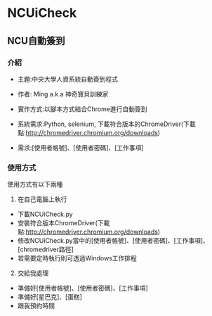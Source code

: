 # NCUiCheck
## NCU自動簽到
### 介紹
* 主題:中央大學人資系統自動簽到程式
* 作者: Ming a.k.a 神奇寶貝訓練家
* 實作方式:以腳本方式結合Chrome進行自動簽到

* 系統需求:Python, selenium, 下載符合版本的ChromeDriver(下載點:http://chromedriver.chromium.org/downloads)
* 需求:[使用者帳號]、[使用者密碼]、[工作事項]

### 使用方式
使用方式有以下兩種
1. 在自己電腦上執行
  * 下載NCUiCheck.py
  * 安裝符合版本ChromeDriver(下載點:http://chromedriver.chromium.org/downloads)
  * 修改NCUiCheck.py當中的[使用者帳號]、[使用者密碼]、[工作事項]、[chromedriver路徑]
  * 若需要定時執行則可透過Windows工作排程
2. 交給我處理
  * 準備好[使用者帳號]、[使用者密碼]、[工作事項]
  * 準備好[星巴克]、[蛋糕]
  * 跟我預約時間
